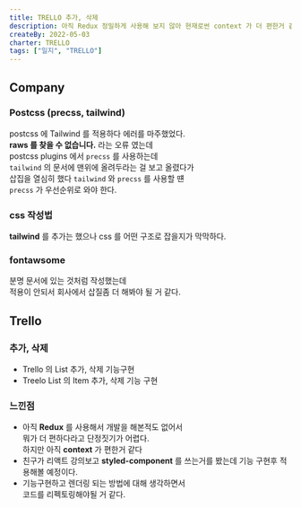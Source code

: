 ```yaml
---
title: TRELLO 추가, 삭제
description: 아직 Redux 정밀하게 사용해 보지 않아 현재로썬 context 가 더 편한거 같다.
createBy: 2022-05-03
charter: TRELLO
tags: ["일지", "TRELLO"]
---
```


## Company

### Postcss (precss, tailwind)

postcss 에 Tailwind 를 적용하다 에러를 마주했었다.  
**raws 를 찾을 수 없습니다.** 라는 오류 였는데  
postcss plugins 에서 `precss` 를 사용하는데  
`tailwind` 의 문서에 맨위에 올려두라는 걸 보고 올렸다가  
삽집을 열심히 했다 `tailwind` 와 `precss` 를 사용할 떈  
`precss` 가 우선순위로 와야 한다.

### css 작성법

**tailwind** 를 추가는 했으나 css 를 어떤 구조로 잡을지가 막막하다.

### fontawsome

분명 문서에 있는 것처럼 작성했는데  
적용이 안되서 회사에서 삽질좀 더 해봐야 될 거 같다.

## Trello

### 추가, 삭제

-   Trello 의 List 추가, 삭제 기능구현
-   Treelo List 의 Item 추가, 삭제 기능 구현

### 느낀점

-   아직 **Redux** 를 사용해서 개발을 해본적도 없어서  
    뭐가 더 편하다라고 단정짓기가 어렵다.  
    하지만 아직 **context** 가 편한거 같다
-   친구가 리액트 강의보고 **styled-component** 를 쓰는거를 봤는데 기능 구현후 적용해볼 예정이다.
-   기능구현하고 렌더링 되는 방법에 대해 생각하면서  
    코드를 리펙토링해야될 거 같다.
